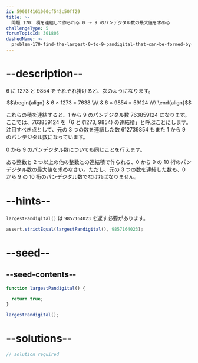 ```yaml
---
id: 5900f4161000cf542c50ff29
title: >-
  問題 170: 積を連結して作られる 0 ～ 9 のパンデジタル数の最大値を求める
challengeType: 5
forumTopicId: 301805
dashedName: >-
  problem-170-find-the-largest-0-to-9-pandigital-that-can-be-formed-by-concatenating-products
---
```


# --description--

6 に 1273 と 9854 をそれぞれ掛けると、次のようになります。

$$\begin{align} & 6 × 1273 = 7638 \\\\ & 6 × 9854 = 59124 \\\\ \end{align}$$

これらの積を連結すると、1 から 9 のパンデジタル数 763859124 になります。 ここでは、763859124 を「6 と (1273, 9854) の連結積」と呼ぶことにします。 注目すべき点として、元の 3 つの数を連結した数 612739854 もまた 1 から 9 のパンデジタル数になっています。

0 から 9 のパンデジタル数についても同じことを行えます。

ある整数と 2 つ以上の他の整数との連結積で作られる、0 から 9 の 10 桁のパンデジタル数の最大値を求めなさい。ただし、元の 3 つの数を連結した数も、0 から 9 の 10 桁のパンデジタル数でなければなりません。

# --hints--

`largestPandigital()` は `9857164023` を返す必要があります。

```js
assert.strictEqual(largestPandigital(), 9857164023);
```

# --seed--

## --seed-contents--

```js
function largestPandigital() {

  return true;
}

largestPandigital();
```

# --solutions--

```js
// solution required
```
